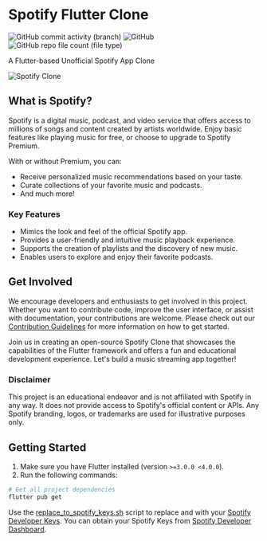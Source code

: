# Spotify Flutter Clone

![GitHub commit activity (branch)](https://img.shields.io/github/commit-activity/y/FussuChalice/spotify-flutter-clone)
![GitHub](https://img.shields.io/github/license/FussuChalice/spotify-flutter-clone)
![GitHub repo file count (file type)](https://img.shields.io/github/directory-file-count/FussuChalice/spotify-flutter-clone)

A Flutter-based Unofficial Spotify App Clone

![Spotify Clone](https://storage.googleapis.com/pr-newsroom-wp/1/2021/03/Client-X-static-banner-single-desktop.png)

## What is Spotify?

Spotify is a digital music, podcast, and video service that offers access to millions of songs and content created by artists worldwide. Enjoy basic features like playing music for free, or choose to upgrade to Spotify Premium.

With or without Premium, you can:

- Receive personalized music recommendations based on your taste.
- Curate collections of your favorite music and podcasts.
- And much more!

### Key Features

- Mimics the look and feel of the official Spotify app.
- Provides a user-friendly and intuitive music playback experience.
- Supports the creation of playlists and the discovery of new music.
- Enables users to explore and enjoy their favorite podcasts.

## Get Involved

We encourage developers and enthusiasts to get involved in this project. Whether you want to contribute code, improve the user interface, or assist with documentation, your contributions are welcome. Please check out our [Contribution Guidelines](CONTRIBUTE.md) for more information on how to get started.

Join us in creating an open-source Spotify Clone that showcases the capabilities of the Flutter framework and offers a fun and educational development experience. Let's build a music streaming app together!

### Disclaimer

This project is an educational endeavor and is not affiliated with Spotify in any way. It does not provide access to Spotify's official content or APIs. Any Spotify branding, logos, or trademarks are used for illustrative purposes only.


## Getting Started

1. Make sure you have Flutter installed (version `>=3.0.0 <4.0.0`).
2. Run the following commands:

```bash
# Get all project dependencies
flutter pub get
```

Use the [replace_to_spotify_keys.sh](replace_to_spotify_keys.sh) script to replace <your client id> and <your client secret> with your [Spotify Developer Keys](https://developer.spotify.com/dashboard). You can obtain your Spotify Keys from [Spotify Developer Dashboard](https://developer.spotify.com/dashboard).

